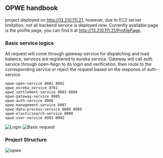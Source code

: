 ## OPWE handbook
project deployed on http://13.210.111.21, however, due to EC2 server limitation, not all backend service is deployed now.
Currently available page is the profile page, you can find it at http://13.210.111.21/ProfilePage.
### Basic service logics

All request will come through gateway-service for dispatching and load balance, services are registered to eureka service. Gateway will call auth service through open-feign to do login and verification, then route to the corresponding service or reject the request based on the response of auth-service.
```
opwe-open-service 8081 8082
opwe_eureka_service 8761
opwe_settlement-service 8083 8084
opwe-gateway-service 8085
opwe-auth-service 8086
opwe-management-service 8087
opwe-data-process-service 8088 8089
opwe-elasticsearch-service 8090
opwe-user-service 8091 8092
```

![Login](https://github.com/user-attachments/assets/b83daae3-bcc4-43eb-b2f1-fe66e58e6448)
![Basic request](https://github.com/user-attachments/assets/aa6c3825-d246-4bcc-93fb-68b9eb86a510)

### Project Structure
![opwe](https://github.com/user-attachments/assets/732bd802-62cb-445e-be4d-0b32647cd78e)
